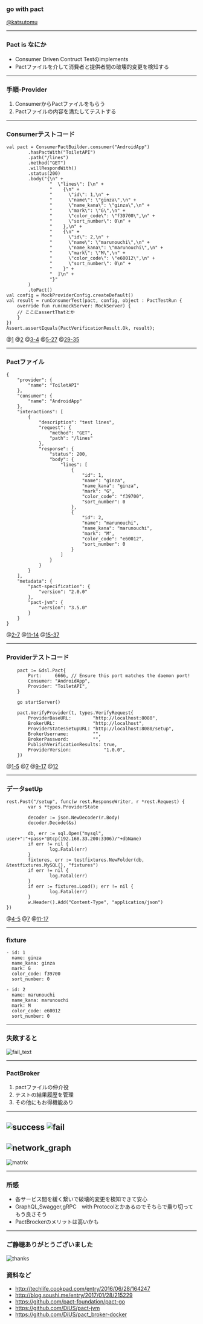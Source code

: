 ### go with pact

[@katsutomu](https://github.com/katsutomu)

---

### Pact is なにか
- Consumer Driven Contruct Testのimplements
- Pactファイルを介して消費者と提供者間の破壊的変更を検知する

---


### 手順-Provider

1. ConsumerからPactファイルをもらう
2. Pactファイルの内容を満たしてテストする

---


### Consumerテストコード
```
val pact = ConsumerPactBuilder.consumer("AndroidApp")
        .hasPactWith("ToiletAPI")
        .path("/lines")
        .method("GET")
        .willRespondWith()
        .status(200)
        .body("{\n" +
                "  \"lines\": [\n" +
                "    {\n" +
                "      \"id\": 1,\n" +
                "      \"name\": \"ginza\",\n" +
                "      \"name_kana\": \"ginza\",\n" +
                "      \"mark\": \"G\",\n" +
                "      \"color_code\": \"f39700\",\n" +
                "      \"sort_number\": 0\n" +
                "    },\n" +
                "    {\n" +
                "      \"id\": 2,\n" +
                "      \"name\": \"marunouchi\",\n" +
                "      \"name_kana\": \"marunouchi\",\n" +
                "      \"mark\": \"M\",\n" +
                "      \"color_code\": \"e60012\",\n" +
                "      \"sort_number\": 0\n" +
                "    }" +
                "  ]\n" +
                "}"
        )
        .toPact()
val config = MockProviderConfig.createDefault()
val result = runConsumerTest(pact, config, object : PactTestRun {
    override fun run(mockServer: MockServer) {
	// ここにassertThatとか
    }
})
Assert.assertEquals(PactVerificationResult.Ok, result);
```
@[1](自分の名前を指定)
@[2](対象のProviderを指定)
@[3-4](エンドポイントとHttpメソッドを指定)
@[5-27](期待するレスポンスを指定)
@[29-35](テストを実行)

---

### Pactファイル

```
{
    "provider": {
        "name": "ToiletAPI"
    },
    "consumer": {
        "name": "AndroidApp"
    },
    "interactions": [
        {
            "description": "test lines",
            "request": {
                "method": "GET",
                "path": "/lines"
            },
            "response": {
                "status": 200,
                "body": {
                    "lines": [
                        {
                            "id": 1,
                            "name": "ginza",
                            "name_kana": "ginza",
                            "mark": "G",
                            "color_code": "f39700",
                            "sort_number": 0
                        },
                        {
                            "id": 2,
                            "name": "marunouchi",
                            "name_kana": "marunouchi",
                            "mark": "M",
                            "color_code": "e60012",
                            "sort_number": 0
                        }
                    ]
                }
            }
        }
    ],
    "metadata": {
        "pact-specification": {
            "version": "2.0.0"
        },
        "pact-jvm": {
            "version": "3.5.0"
        }
    }
}
```
@[2-7](ConsumerとProviderの名前)
@[11-14](エンドポイントとHttpメソッド)
@[15-37](期待するレスポンス)

---

### Providerテストコード
```
	pact := &dsl.Pact{
		Port:     6666, // Ensure this port matches the daemon port!
		Consumer: "AndroidApp",
		Provider: "ToiletAPI",
	}

	go startServer()

	pact.VerifyProvider(t, types.VerifyRequest{
		ProviderBaseURL:        "http://localhost:8080",
		BrokerURL:              "http://localhost",
		ProviderStatesSetupURL: "http://localhost:8080/setup",
		BrokerUsername:         "",
		BrokerPassword:         "",
		PublishVerificationResults: true,
		ProviderVersion:            "1.0.0",
	})

```
@[1-5](Pact　deamonに接続)
@[7](テスト対象のAPIを起動)
@[9-17](テストを実行)
@[12](/setUpにリクエストがきてデータを入れ替える)

---

### データsetUp
```
rest.Post("/setup", func(w rest.ResponseWriter, r *rest.Request) {
        var s *types.ProviderState

        decoder := json.NewDecoder(r.Body)
        decoder.Decode(&s)

        db, err := sql.Open("mysql", user+":"+pass+"@tcp(192.168.33.200:3306)/"+dbName)
        if err != nil {
                log.Fatal(err)
        }
        fixtures, err := testfixtures.NewFolder(db, &testfixtures.MySQL{}, "fixtures")
        if err != nil {
                log.Fatal(err)
        }
        if err := fixtures.Load(); err != nil {
                log.Fatal(err)
        }
        w.Header().Add("Content-Type", "application/json")
})
```
@[4-5](リクエストボディにComsumer名や状態が入っている)
@[7](テスト対象のAPIを起動)
@[11-17](Consumerごとにfixtureを入れ替えられる)

---

### fixture
```
- id: 1
  name: ginza
  name_kana: ginza
  mark: G
  color_code: f39700
  sort_number: 0

- id: 2
  name: marunouchi
  name_kana: marunouchi
  mark: M
  color_code: e60012
  sort_number: 0
```
---

### 失敗すると
![fail_text](assets/fail_text.png)

---

### PactBroker
1. pactファイルの仲介役
2. テストの結果履歴を管理
3. その他にもお得機能あり

---
![success](assets/success.png)
![fail](assets/fail.png)
---
![network_graph](assets/network_graph.png)
---
![matrix](assets/matrix.png)

---
### 所感
- 各サービス間を緩く繋いで破壊的変更を検知できて安心
- GraphQL,Swagger,gRPC　with Protocolとかあるのでそちらで乗り切ってもう良さそう
- PactBrockerのメリットは高いかも

---
### ご静聴ありがとうございました

![thanks](https://3.bp.blogspot.com/-aAyr3nkPJjM/V4SA-MMnpZI/AAAAAAAA8PI/qIYC7KscDR4m-NNjCii6Ovko1ltHgZPwgCLcB/s800/job_ojigi_koumuin.png
)

### 資料など
- http://techlife.cookpad.com/entry/2016/06/28/164247
- http://blog.soushi.me/entry/2017/01/28/215229
- https://github.com/pact-foundation/pact-go
- https://github.com/DiUS/pact-jvm
- https://github.com/DiUS/pact_broker-docker
